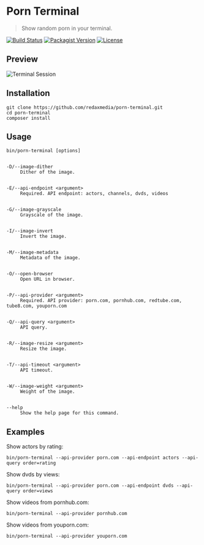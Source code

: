 Porn Terminal
=============

> Show random porn in your terminal.

[![Build Status](https://img.shields.io/travis/redaxmedia/porn-terminal.svg)](https://travis-ci.org/redaxmedia/porn-terminal)
[![Packagist Version](https://img.shields.io/packagist/v/redaxmedia/porn-terminal.svg)](https://packagist.org/packages/redaxmedia/porn-terminal)
[![License](https://img.shields.io/packagist/l/redaxmedia/porn-terminal.svg)](https://packagist.org/packages/redaxmedia/porn-terminal)


Preview
-------

![Terminal Session](https://cdn.rawgit.com/redaxmedia/media/master/porn-terminal/terminal-session.svg)


Installation
------------

```
git clone https://github.com/redaxmedia/porn-terminal.git
cd porn-terminal
composer install
```


Usage
-----

```
bin/porn-terminal [options]


-D/--image-dither
     Dither of the image.


-E/--api-endpoint <argument>
     Required. API endpoint: actors, channels, dvds, videos


-G/--image-grayscale
     Grayscale of the image.


-I/--image-invert
     Invert the image.


-M/--image-metadata
     Metadata of the image.


-O/--open-browser
     Open URL in browser.


-P/--api-provider <argument>
     Required. API provider: porn.com, pornhub.com, redtube.com, tube8.com, youporn.com


-Q/--api-query <argument>
     API query.


-R/--image-resize <argument>
     Resize the image.


-T/--api-timeout <argument>
     API timeout.


-W/--image-weight <argument>
     Weight of the image.


--help
     Show the help page for this command.
```


Examples
--------

Show actors by rating:

```
bin/porn-terminal --api-provider porn.com --api-endpoint actors --api-query order=rating
```

Show dvds by views:

```
bin/porn-terminal --api-provider porn.com --api-endpoint dvds --api-query order=views
```

Show videos from pornhub.com:

```
bin/porn-terminal --api-provider pornhub.com
```

Show videos from youporn.com:

```
bin/porn-terminal --api-provider youporn.com
```
